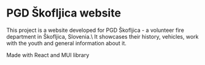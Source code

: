 # PGD Škofljica website
This project is a website developed for PGD Škofljica - a volunteer fire department in Škofljica, Slovenia.\\
It showcases their history, vehicles, work with the youth and general information about it.

Made with React and MUI library